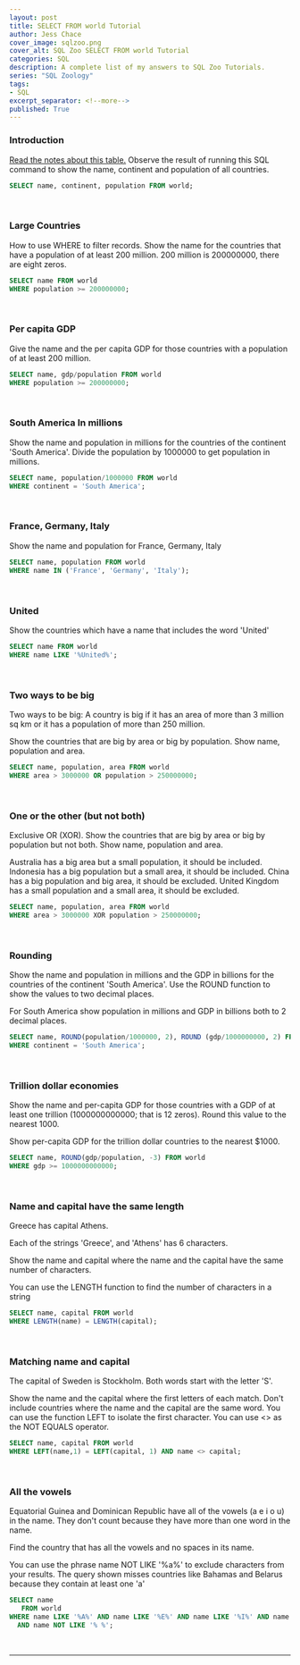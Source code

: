 ```yaml
---
layout: post
title: SELECT FROM world Tutorial
author: Jess Chace
cover_image: sqlzoo.png
cover_alt: SQL Zoo SELECT FROM world Tutorial
categories: SQL
description: A complete list of my answers to SQL Zoo Tutorials.
series: "SQL Zoology"
tags:
- SQL
excerpt_separator: <!--more-->
published: True
---
```


### Introduction

[Read the notes about this table.](https://sqlzoo.net/wiki/Read_the_notes_about_this_table.) Observe the result of running this SQL command to show the name, continent and population of all countries.

```sql
SELECT name, continent, population FROM world;
```
<br>

### Large Countries

How to use WHERE to filter records. Show the name for the countries that have a population of at least 200 million. 200 million is 200000000, there are eight zeros.

```sql
SELECT name FROM world
WHERE population >= 200000000;
```
<br>

### Per capita GDP

Give the name and the per capita GDP for those countries with a population of at least 200 million.

```sql
SELECT name, gdp/population FROM world
WHERE population >= 200000000;
```
<br>

### South America In millions

Show the name and population in millions for the countries of the continent 'South America'. Divide the population by 1000000 to get population in millions.

```sql
SELECT name, population/1000000 FROM world
WHERE continent = 'South America';
```
<br>

### France, Germany, Italy

Show the name and population for France, Germany, Italy

```sql
SELECT name, population FROM world
WHERE name IN ('France', 'Germany', 'Italy');
```
<br>

### United

Show the countries which have a name that includes the word 'United'

```sql
SELECT name FROM world
WHERE name LIKE '%United%';
```
<br>

### Two ways to be big

Two ways to be big: A country is big if it has an area of more than 3 million sq km or it has a population of more than 250 million.

Show the countries that are big by area or big by population. Show name, population and area.

```sql
SELECT name, population, area FROM world
WHERE area > 3000000 OR population > 250000000;
```
<br>

### One or the other (but not both)

Exclusive OR (XOR). Show the countries that are big by area or big by population but not both. Show name, population and area.

Australia has a big area but a small population, it should be included.
Indonesia has a big population but a small area, it should be included.
China has a big population and big area, it should be excluded.
United Kingdom has a small population and a small area, it should be excluded.

```sql
SELECT name, population, area FROM world
WHERE area > 3000000 XOR population > 250000000;
```
<br>

### Rounding

Show the name and population in millions and the GDP in billions for the countries of the continent 'South America'. Use the ROUND function to show the values to two decimal places.

For South America show population in millions and GDP in billions both to 2 decimal places.

```sql
SELECT name, ROUND(population/1000000, 2), ROUND (gdp/1000000000, 2) FROM world
WHERE continent = 'South America';
```
<br>

### Trillion dollar economies

Show the name and per-capita GDP for those countries with a GDP of at least one trillion (1000000000000; that is 12 zeros). Round this value to the nearest 1000.

Show per-capita GDP for the trillion dollar countries to the nearest $1000.

```sql
SELECT name, ROUND(gdp/population, -3) FROM world
WHERE gdp >= 1000000000000;
```
<br>

### Name and capital have the same length

Greece has capital Athens.

Each of the strings 'Greece', and 'Athens' has 6 characters.

Show the name and capital where the name and the capital have the same number of characters.

You can use the LENGTH function to find the number of characters in a string

```sql
SELECT name, capital FROM world
WHERE LENGTH(name) = LENGTH(capital);
```
<br>

### Matching name and capital

The capital of Sweden is Stockholm. Both words start with the letter 'S'.

Show the name and the capital where the first letters of each match. Don't include countries where the name and the capital are the same word.
You can use the function LEFT to isolate the first character.
You can use <> as the NOT EQUALS operator.

```sql
SELECT name, capital FROM world
WHERE LEFT(name,1) = LEFT(capital, 1) AND name <> capital;
```
<br>

### All the vowels

Equatorial Guinea and Dominican Republic have all of the vowels (a e i o u) in the name. They don't count because they have more than one word in the name.

Find the country that has all the vowels and no spaces in its name.

You can use the phrase name NOT LIKE '%a%' to exclude characters from your results.
The query shown misses countries like Bahamas and Belarus because they contain at least one 'a'

```sql
SELECT name
   FROM world
WHERE name LIKE '%A%' AND name LIKE '%E%' AND name LIKE '%I%' AND name LIKE '%O%' AND name LIKE '%U%'
  AND name NOT LIKE '% %';
```
<br>

---
